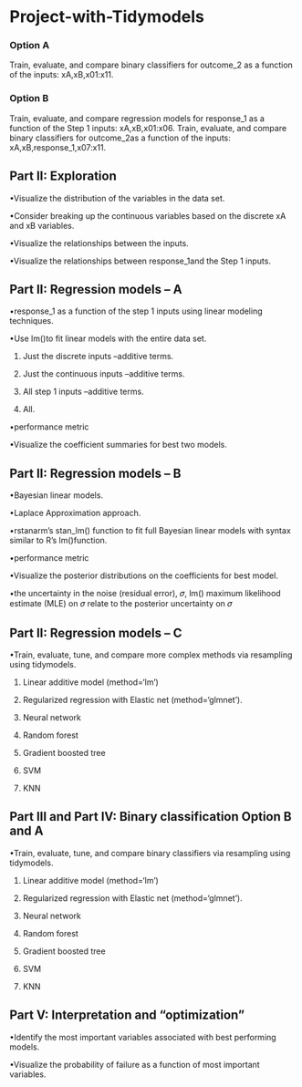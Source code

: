 # Project-with-Tidymodels

### Option A

Train, evaluate, and compare binary classifiers for outcome_2 as a function of the inputs: xA,xB,x01:x11.

### Option B

Train, evaluate, and compare regression models for response_1 as a function of the Step 1 inputs: xA,xB,x01:x06.
Train, evaluate, and compare binary classifiers for outcome_2as a function of the inputs: xA,xB,response_1,x07:x11.

## Part II: Exploration

•Visualize the distribution of the variables in the data set.

•Consider breaking up the continuous variables based on the discrete xA and xB variables.

•Visualize the relationships between the inputs.

•Visualize the relationships between response_1and the Step 1 inputs.

## Part II: Regression models – A

•response_1 as a function of the step 1 inputs using linear modeling techniques.

•Use lm()to fit linear models with the entire data set. 

1. Just the discrete inputs –additive terms.

2. Just the continuous inputs –additive terms.

3. All step 1 inputs –additive terms.

4. All.

•performance metric

•Visualize the coefficient summaries for best two models. 

## Part II: Regression models – B

•Bayesian linear models.

•Laplace Approximation approach.

•rstanarm’s stan_lm() function to fit full Bayesian linear models with syntax similar to R’s lm()function.

•performance metric

•Visualize the posterior distributions on the coefficients for best model. 

•the uncertainty in the noise (residual error), 𝜎, lm() maximum likelihood estimate (MLE) on 𝜎 relate to the posterior uncertainty on 𝜎

## Part II: Regression models – C

•Train, evaluate, tune, and compare more complex methods via resampling using tidymodels. 

1. Linear additive model (method=‘lm’)

2. Regularized regression with Elastic net (method=‘glmnet’).

3. Neural network

4. Random forest

5. Gradient boosted tree

6. SVM

7. KNN

## Part III and Part IV: Binary classification Option B and A

•Train, evaluate, tune, and compare binary classifiers via resampling using tidymodels. 

1. Linear additive model (method=‘lm’)

2. Regularized regression with Elastic net (method=‘glmnet’).

3. Neural network

4. Random forest

5. Gradient boosted tree

6. SVM

7. KNN

## Part V: Interpretation and “optimization”

•Identify the most important variables associated with best performing models.

•Visualize the probability of failure as a function of most important variables.


